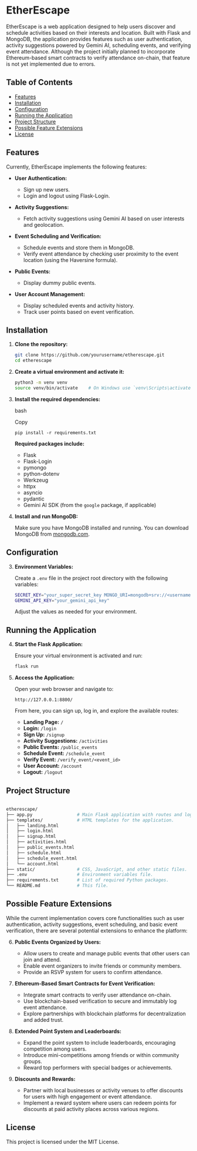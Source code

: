 # EtherEscape

EtherEscape is a web application designed to help users discover and schedule activities based on their interests and location. Built with Flask and MongoDB, the application provides features such as user authentication, activity suggestions powered by Gemini AI, scheduling events, and verifying event attendance. Although the project initially planned to incorporate Ethereum-based smart contracts to verify attendance on-chain, that feature is not yet implemented due to errors.

## Table of Contents

- [Features](#features)
- [Installation](#installation)
- [Configuration](#configuration)
- [Running the Application](#running-the-application)
- [Project Structure](#project-structure)
- [Possible Feature Extensions](#possible-feature-extensions)
- [License](#license)

## Features

Currently, EtherEscape implements the following features:

- **User Authentication:**  
  - Sign up new users.
  - Login and logout using Flask-Login.
  
- **Activity Suggestions:**  
  - Fetch activity suggestions using Gemini AI based on user interests and geolocation.
  
- **Event Scheduling and Verification:**  
  - Schedule events and store them in MongoDB.
  - Verify event attendance by checking user proximity to the event location (using the Haversine formula).
  
- **Public Events:**  
  - Display dummy public events.
  
- **User Account Management:**  
  - Display scheduled events and activity history.
  - Track user points based on event verification.

## Installation

1. **Clone the repository:**

   ```bash
   git clone https://github.com/yourusername/etherescape.git
   cd etherescape
   ```
2. **Create a virtual environment and activate it:**
    ```bash 
    python3 -m venv venv
    source venv/bin/activate    # On Windows use `venv\Scripts\activate`
    ```
1. **Install the required dependencies:**
    
    bash
    
    Copy
    
    `pip install -r requirements.txt`
    
    **Required packages include:**
    
    - Flask
    - Flask-Login
    - pymongo
    - python-dotenv
    - Werkzeug
    - httpx
    - asyncio
    - pydantic
    - Gemini AI SDK (from the `google` package, if applicable)
2. **Install and run MongoDB:**
    
    Make sure you have MongoDB installed and running. You can download MongoDB from [mongodb.com](https://www.mongodb.com/try/download/community).
    

## Configuration

3. **Environment Variables:**
    
    Create a `.env` file in the project root directory with the following variables:
    
    ```bash
    SECRET_KEY="your_super_secret_key MONGO_URI=mongodb+srv://<username>:<password>@cluster0.mongodb.net/etherescape?retryWrites=true&w=majority"
    GEMINI_API_KEY="your_gemini_api_key"
    ```
    
    Adjust the values as needed for your environment.
    

## Running the Application

4. **Start the Flask Application:**
    
    Ensure your virtual environment is activated and run:
    
    ```bash
    flask run 
    ```
    
5. **Access the Application:**
    
    Open your web browser and navigate to:
    
    `http://127.0.0.1:8800/`
    
    From here, you can sign up, log in, and explore the available routes:
    
    - **Landing Page:** `/`
    - **Login:** `/login`
    - **Sign Up:** `/signup`
    - **Activity Suggestions:** `/activities`
    - **Public Events:** `/public_events`
    - **Schedule Event:** `/schedule_event`
    - **Verify Event:** `/verify_event/<event_id>`
    - **User Account:** `/account`
    - **Logout:** `/logout`

## Project Structure

```bash

etherescape/
├── app.py                 # Main Flask application with routes and logic.
├── templates/             # HTML templates for the application.
│   ├── landing.html
│   ├── login.html
│   ├── signup.html
│   ├── activities.html
│   ├── public_events.html
│   ├── schedule.html
│   ├── schedule_event.html
│   └── account.html
├── static/                # CSS, JavaScript, and other static files.
├── .env                   # Environment variables file.
├── requirements.txt       # List of required Python packages.
└── README.md              # This file.
```
## Possible Feature Extensions

While the current implementation covers core functionalities such as user authentication, activity suggestions, event scheduling, and basic event verification, there are several potential extensions to enhance the platform:

6. **Public Events Organized by Users:**
    
    - Allow users to create and manage public events that other users can join and attend.
    - Enable event organizers to invite friends or community members.
    - Provide an RSVP system for users to confirm attendance.
7. **Ethereum-Based Smart Contracts for Event Verification:**
    
    - Integrate smart contracts to verify user attendance on-chain.
    - Use blockchain-based verification to secure and immutably log event attendance.
    - Explore partnerships with blockchain platforms for decentralization and added trust.
8. **Extended Point System and Leaderboards:**
    
    - Expand the point system to include leaderboards, encouraging competition among users.
    - Introduce mini-competitions among friends or within community groups.
    - Reward top performers with special badges or achievements.
9. **Discounts and Rewards:**
    
    - Partner with local businesses or activity venues to offer discounts for users with high engagement or event attendance.
    - Implement a reward system where users can redeem points for discounts at paid activity places across various regions.

## License

This project is licensed under the MIT License.
